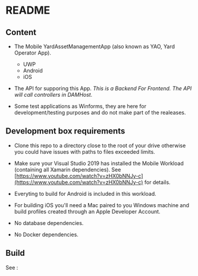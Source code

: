 
# README #

##  Content

- The Mobile YardAssetManagementApp (also known as YAO, Yard Operator App).

   - UWP
   - Android
   - iOS
 
* The API for supporing this App. 
*This is a Backend For Frontend. The API will call controllers in  DAMHost.*

- Some test applications as Winforms, they are here for development/testing purposes and do not make part of the realeases. 

## Development box requirements

* Clone this repo to a directory close to the root of your drive otherwise you could have issues with paths to files exceeded limits.

* Make sure your Visual Studio 2019 has installed the Mobile Workload (containing all Xamarin dependencies). See [https://www.youtube.com/watch?v=zHX0bNNJy-c](https://www.youtube.com/watch?v=zHX0bNNJy-c) for details.

* Everyting to build for Android is included in this workload.

* For building iOS you'll need a Mac paired to you Windows machine and build profiles created through an Apple Developer Account.

* No database dependencies.

* No Docker dependencies.

## Build

See :
 
<!--stackedit_data:
eyJoaXN0b3J5IjpbLTE3NzEwNDQ3NzgsLTE2MTE4NjcxNDhdfQ
==
-->